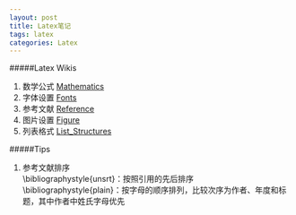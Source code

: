 ```yaml
---
layout: post
title: Latex笔记
tags: latex
categories: Latex
---
```

#####Latex Wikis
1. 数学公式 [Mathematics](http://en.wikibooks.org/wiki/LaTeX/Mathematics)
2. 字体设置 [Fonts](http://en.wikibooks.org/wiki/LaTeX/Fonts)
3. 参考文献 [Reference](http://en.wikibooks.org/wiki/LaTeX/Bibliography_Management)
4. 图片设置 [Figure](http://en.wikibooks.org/wiki/LaTeX/Floats,_Figures_and_Captions)
5. 列表格式 [List_Structures](http://en.wikibooks.org/wiki/LaTeX/List_Structures)

#####Tips
1. 参考文献排序  
\bibliographystyle{unsrt}：按照引用的先后排序  
\bibliographystyle{plain}：按字母的顺序排列，比较次序为作者、年度和标题，其中作者中姓氏字母优先